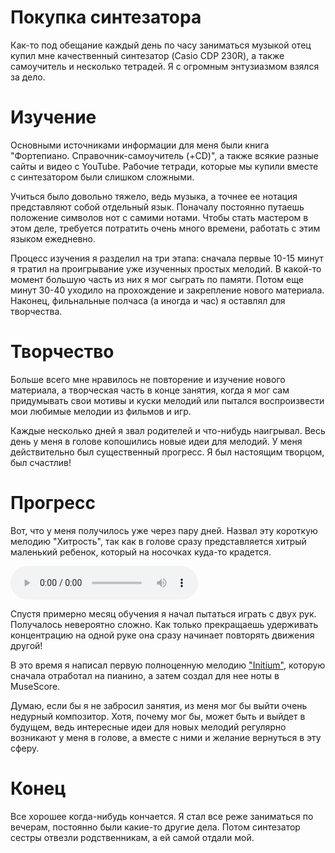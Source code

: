 # Покупка синтезатора

Как-то под обещание каждый день по часу заниматься музыкой отец купил мне качественный синтезатор (Casio CDP 230R), а также самоучитель и несколько тетрадей. Я с огромным энтузиазмом взялся за дело.

# Изучение

Основными источниками информации для меня были книга "Фортепиано.
Справочник-самоучитель (+CD)", а также всякие разные сайты и видео с YouTube.
Рабочие тетради, которые мы купили вместе с синтезатором были слишком сложными.

Учиться было довольно тяжело, ведь музыка, а точнее ее нотация представляют собой отдельный язык.
Поначалу постоянно путаешь положение символов нот с самими нотами.
Чтобы стать мастером в этом деле, требуется потратить очень много времени, работать с этим языком ежедневно.

Процесс изучения я разделил на три этапа: сначала первые 10-15 минут я тратил на проигрывание уже изученных простых мелодий.
В какой-то момент большую часть из них я мог сыграть по памяти. Потом еще минут 30-40 уходило на прохождение и закрепление нового материала. Наконец, фильнальные полчаса (а иногда и час) я оставлял для творчества.

# Творчество

Больше всего мне нравилось не повторение и изучение нового материала, а творческая часть в конце занятия, когда я мог сам придумывать свои мотивы и куски мелодий или пытался воспроизвести мои любимые мелодии из фильмов и игр.

Каждые несколько дней я звал родителей и что-нибудь наигрывал.
Весь день у меня в голове копошились новые идеи для мелодий.
У меня действительно был существенный прогресс. Я был настоящим творцом, был счастлив!

# Прогресс

Вот, что у меня получилось уже через пару дней.
Назвал эту короткую мелодию "Хитрость", так как в голове сразу представляется хитрый маленький ребенок, который на носочках куда-то крадется.

<audio controls>
    <source src="files/Sneaky.wav" type="audio/wav">
</audio>

Спустя примерно месяц обучения я начал пытаться играть с двух рук.
Получалось невероятно сложно. Как только прекращаешь удерживать концентрацию на одной руке она сразу начинает повторять движения другой!

В это время я написал первую полноценную мелодию ["Initium"](p:melody-initium), которую сначала отработал на пианино, а затем создал для нее ноты в MuseScore.

Думаю, если бы я не забросил занятия, из меня мог бы выйти очень недурный композитор.
Хотя, почему мог бы, может быть и выйдет в будущем, ведь интересные идеи для новых мелодий регулярно возникают у меня в голове, а вместе с ними и желание вернуться в эту сферу.

# Конец

Все хорошее когда-нибудь кончается.
Я стал все реже заниматься по вечерам, постоянно были какие-то другие дела.
Потом синтезатор сестры отвезли родственникам, а ей самой отдали мой.